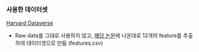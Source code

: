 ### 사용한 데이터셋
[Harvard Dataverse](https://dataverse.harvard.edu/dataset.xhtml?persistentId=doi:10.7910/DVN/7IAJWU)
- Raw data를 그대로 사용하지 않고, [해당 논문](https://doi.org/10.1177/09544054231185155)에 나온대로 12개의 feature를 추출하여 데이터셋으로 만듦 (features.csv)